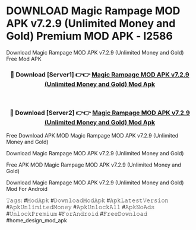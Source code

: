 # DOWNLOAD Magic Rampage MOD APK v7.2.9 (Unlimited Money and Gold) Premium MOD APK - l2586
Download Magic Rampage MOD APK v7.2.9 (Unlimited Money and Gold) Free Mod APK

<div align="center">
<h3>🔴 Download [Server1] 👉👉 <a href="https://apk-comot.site?title=Magic_Rampage_MOD_APK_v7.2.9_(Unlimited_Money_and_Gold)">Magic Rampage MOD APK v7.2.9 (Unlimited Money and Gold) Mod Apk</a></h3><br>

<h3>🔴 Download [Server2] 👉👉 <a href="https://apk-comot.site?title=Magic_Rampage_MOD_APK_v7.2.9_(Unlimited_Money_and_Gold)">Magic Rampage MOD APK v7.2.9 (Unlimited Money and Gold) Mod Apk</a></h3>
</div>


Free Download APK MOD Magic Rampage MOD APK v7.2.9 (Unlimited Money and Gold)

Download Magic Rampage MOD APK v7.2.9 (Unlimited Money and Gold) 

Free APK MOD Magic Rampage MOD APK v7.2.9 (Unlimited Money and Gold) 

Download Magic Rampage MOD APK v7.2.9 (Unlimited Money and Gold) Mod For Android

𝚃𝚊𝚐𝚜: #𝙼𝚘𝚍𝙰𝚙𝚔 #𝙳𝚘𝚠𝚗𝚕𝚘𝚊𝚍𝙼𝚘𝚍𝙰𝚙𝚔 #𝙰𝚙𝚔𝙻𝚊𝚝𝚎𝚜𝚝𝚅𝚎𝚛𝚜𝚒𝚘𝚗 #𝙰𝚙𝚔𝚄𝚗𝚕𝚒𝚖𝚒𝚝𝚎𝚍𝙼𝚘𝚗𝚎𝚢 #𝙰𝚙𝚔𝚄𝚗𝚕𝚘𝚌𝚔𝙰𝚕𝚕 #𝙰𝚙𝚔𝙽𝚘𝙰𝚍𝚜 #𝚄𝚗𝚕𝚘𝚌𝚔𝙿𝚛𝚎𝚖𝚒𝚞𝚖 #𝙵𝚘𝚛𝙰𝚗𝚍𝚛𝚘𝚒𝚍 #𝙵𝚛𝚎𝚎𝙳𝚘𝚠𝚗𝚕𝚘𝚊𝚍 #home_design_mod_apk